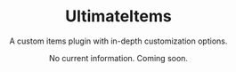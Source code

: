 <div align="center">
  <h1>UltimateItems</h1>
  <p>A custom items plugin with in-depth customization options. </p>
  
<p>No current information. Coming soon.</p>
